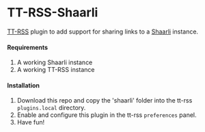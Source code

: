 # TT-RSS-Shaarli
[TT-RSS](https://tt-rss.org/) plugin to add support for sharing links to a [Shaarli](https://github.com/shaarli/Shaarli) instance.  
#### Requirements
1. A working Shaarli instance
2. A working TT-RSS instance
#### Installation
1. Download this repo and copy the 'shaarli' folder into the tt-rss `plugins.local` directory.
2. Enable and configure this plugin in the tt-rss `preferences` panel.
3. Have fun!

